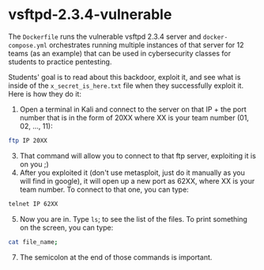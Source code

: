 # vsftpd-2.3.4-vulnerable

The `Dockerfile` runs the vulnerable vsftpd 2.3.4 server and `docker-compose.yml` orchestrates running multiple instances of that server for 12 teams (as an example) that can be used in cybersecurity classes for students to practice pentesting. 

Students' goal is to read about this backdoor, exploit it, and see what is inside of the `x_secret_is_here.txt` file when they successfully exploit it. Here is how they do it:

1. Open a terminal in Kali and connect to the server on that IP + the port number that is in the form of 20XX where XX is your team number (01, 02, ..., 11):
```sh
ftp IP 20XX
```
3. That command will allow you to connect to that ftp server, exploiting it is on you ;)
4. After you exploited it (don't use metasploit, just do it manually as you will find in google), it will open up a new port as 62XX, where XX is your team number. To connect to that one, you can type:
```sh
telnet IP 62XX
```
5. Now you are in. Type `ls`; to see the list of the files. To print something on the screen, you can type:
```sh
cat file_name;
```
7. The semicolon at the end of those commands is important.
